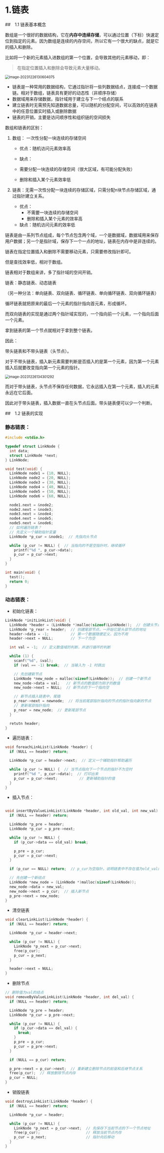# 1.链表

##　1.1 链表基本概念

数组是一个很好的数据结构，它在**内存中连续存储**，可以通过位置（下标）快速定位到指定的元素。因为数组是连续的内存空间，所以它有一个很大的缺点，就是它的插入和删除。

比如将一个新的元素插入进数组的第一个位置，会导致其他的元素移动，即：

> 在指定位置插入和删除会导致元素大量移动。

<img src="../../../../AppData/Roaming/Typora/typora-user-images/image-20231226130604075.png" alt="image-20231226130604075" style="zoom:80%;" />

- 链表是一种常用的数据结构，它通过指针将一些列数据结点，连接成一个数据链。相对于数组，链表具有更好的动态性（非顺序存储）
- 数据域用来存储数据，指针域用于建立与下一个结点的联系
- 建立链表时无需预先知道数据总量，可以随机的分配空间，可以高效的在链表中的任意位置实时插入或删除数据
- 链表的开销，主要是访问顺序性和组织链的空间损失

数组和链表的区别：

1. 数组： 一次性分配一块连续的存储空间

   - 优点：随机访问元素效率高

   -  缺点：
     - 需要分配一块连续的存储空间（很大区域，有可能分配失败）
     - 删除和插入某个元素效率低

2. 链表：无需一次性分配一块连续的存储区域，只需分配n块节点存储区域，通过指针建立关系。

   - 优点：
     - 不需要一块连续的存储空间
     - 删除和插入某个元素的效率高
   - 缺点：随机访问元素的效率低

链表是由一系列节点组成，每个节点包含两个域，一个是数据域，数据域用来保存用户数据；另一个是指针域，保存下一个一点的地址，链表在内存中是非连续的。

链表在指定位置插入和删除不需要移动元素，只需要修改指针即可。

但是查找效率低，相对于数组。

链表相对于数组来讲，多了指针域的空间开销。

链表：静态链表、动态链表

（另一种分法：单向链表、双向链表、循环链表、单向循环链表、双向循环链表）

循环链表就把原来的最后一个元素的指针指向首元素，形成循环。

而双向链表的实现是通过两个指针域实现的，一个指向前一个元素，一个指向后面一个元素。

拿到链表的第一个节点就相对于拿到整个链表。

因此：

带头链表和不带头链表（头节点）。

对于不带头链表，插入新元素需要判断是否插入的是第一个元素，因为第一个元素插入后就要改变指向第一个元素的指针。

<img src="https://leafalice-image.oss-cn-hangzhou.aliyuncs.com/img/2023-12-26%2Ffbca0385da0e2efaf104b703ce1f180e--5d3d--image-20231226134301292.png" alt="image-20231226134301292" style="zoom:80%;" />

而对于带头链表，头节点不保存任何数据，它永远插入在第一个元素，插入的元素永远在它后面。

因此对于带头链表，插入数据一直在头节点后面。带头链表便可以少一个判断。

##　1.2 链表的实现

### 静态链表：

```c
#include <stdio.h>

typedef struct LinkNode {
  int data;
  struct LinkNode *next;
} LinkNode;

void test(void) {
  LinkNode node1 = {10, NULL};
  LinkNode node2 = {20, NULL};
  LinkNode node3 = {30, NULL};
  LinkNode node4 = {40, NULL};
  LinkNode node5 = {50, NULL};
  LinkNode node6 = {60, NULL};

  node1.next = &node2;
  node2.next = &node3;
  node3.next = &node4;
  node4.next = &node5;
  node5.next = &node6;
  // 如何遍历链表？
  // 先定义一个辅助指针变量
  LinkNode *p_cur = &node1;  // 先指向头节点

  while (p_cur != NULL) {  // 当指向的不是空指针时，继续循环
    printf("%d ", p_cur->data);
    p_cur = p_cur->next;
  }
}

int main(void) {
  test();
  return 0;
}
```

### 动态链表：

- 初始化链表：

```c
LinkNode *initLinkList(void) {
  LinkNode *header = (LinkNode *)malloc(sizeof(LinkNode));  // 创建头节点
  LinkNode *p_rear = header;  // 创建尾部节点，一开始它是头部节点的地址
  header->data = -1;          // 第一个数据随便定义，因为不用
  header->next = NULL;        // 下一个为空

  int val = -1;  // 定义数值域的判断，并进行循环的判断

  while (1) {
    scanf("%d", &val);
    if (val == -1) break;  // 当输入为 -1 时跳出

    // 先创建新节点
    LinkNode *new_node = malloc(sizeof(LinkNode));  // 创建一个新节点
    new_node->data = val;   // 新节点的数值即为刚才的数值
    new_node->next = NULL;  // 新节点的下一个指向空

    // 新节点插入链表中，尾插
    p_rear->next = newnode;  // 将当前尾部指针指向的节点的指针指向新的节点
    // 更新尾部指针指向
    p_rear = new_node;  // 更新尾部节点
  }

  retutn header;
}
```

- 遍历链表：

```c
void foreachLinkList(LinkNode *header) {
  if (NULL == header) return;

  LinkNode *p_cur = header->next;  // 定义一个辅助指针帮助遍历

  while (p_cur != NULL) {  // 当节点指向下一个节点的指针不为空时
    printf("%d ", p_cur->data);  // 打印出来
    p_cur = p_cur->next;          // 更新辅助指针的值
  }
}
```

- 插入节点：

```c

void insertByValueLinkList(LinkNode *header, int old_val, int new_val) {
  if (NULL == header) return;

  LinkNode *p_pre = header;
  LinkNode *p_cur = p_pre->next;

  while (p_cur != NULL) {
    if (p_cur->data == old_val) break;

    p_pre = p_cur;
    p_cur = p_cur->next;
  }

  if (p_cur == NULL) return;  // p_cur为空指针，说明链表中不存在值为old_val的节点

  // 先创建一个新结点
  LinkNode *new_node = (LinkNode *)malloc(sizeof(LinkNode));
  new_node->data = new_val;
  new_node->next = p_cur;  // 插入新节点
  p_pre->next = new_node;
}
```

- 清空链表

```c
void clearLinkList(LinkNode *header) {
  if (NULL == header) return;

  LinkNode *p_cur = header->next;

  while (p_cur != NULL) {
    LinkNode *p_next = p_cur->next;
    free(p_cur);
    p_cur = p_next;
  }

  header->next = NULL;
}
```

- 删除节点

```c
// 删除值为val的结点
void removeByValueLinkList(LinkNode *header, int del_val) {
  if (NULL == header) return;

  LinkNode *p_pre = header;
  LinkNode *p_cur = p_pre->next;

  while (p_cur != NULL) {
    if (p_cur->data == del_val) {
      break;
    }
    p_pre = p_cur;
    p_cur = p_pre->next;
  }

  if (NULL == p_cur) return;

  p_pre->next = p_cur->next;  // 重新建立删除节点的前驱和后继节点关系
  free(p_cur);  // 释放删除节点内存
  p_cur = NULL;
}
```

- 销毁链表

```c
void destroyLinkList(LinkNode *header) {
  if (NULL == header) return;

  LinkNode *p_cur = header;

  while (p_cur != NULL) {
    LinkNode *p_next = p_cur->next;  // 先保存下当前节点的下一个节点地址
    free(p_cur);                     // 释放当前节点内存
    p_cur = p_next;                  // 指针向后移动
  }
}
```

